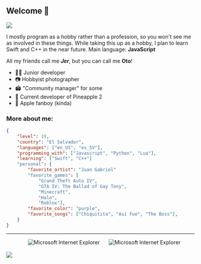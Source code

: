 ## Welcome 👋
<img src="https://cdn.discordapp.com/attachments/1183096857950441522/1184749809253486692/wide.jpg">

I mostly program as a hobby rather than a profession, so you won't see me as involved in these things. While taking this up as a hobby, I plan to learn Swift and C++ in the near future. Main language: **JavaScript**

 All my friends call me ***Jer***, but you can call me **Oto**!
 
 - 🧑‍💻 Junior developer
 - 📷 Hobbyist photographer
 - 🏟️ "Community manager" for some
 - 🍍 Current developer of Pineapple 2
 - 🍎 Apple fanboy (kinda)
 
 
### More about me:
```json
{
    "level": 19,
    "country": "El Salvador",
    "languages": ["en_US", "es_SV"],
    "programming_with": ["Javascript", "Python", "Lua"],
    "learning": ["Swift", "C++"]
    "personal": {
        "favorite_artist": "Juan Gabriel"
        "favorite_games": [
            "Grand Theft Auto IV", 
            "GTA IV: The Ballad of Gay Tony", 
            "Minecraft",
            "Halo",
            "Roblox"],
        "favorite_color": "purple",
        "favorite_songs": ["Chiquitita", "Así Fue", "The Boss"],
    }
}
```



<hr>

<div align="center">
<span>&nbsp;&nbsp;&nbsp;&nbsp;</span>  
<img src="https://raw.githubusercontent.com/BrunnerLivio/brunnerlivio/master/images/ie_logo.gif" alt="Microsoft Internet Explorer" />
<span>&nbsp;&nbsp;&nbsp;&nbsp;</span>  
<img src="https://raw.githubusercontent.com/BrunnerLivio/brunnerlivio/master/images/noframes.gif" alt="Microsoft Internet Explorer" />
<br>
<br>
</div>
<div style="display: flex;">
<a href="https://discord.com/users/473651601651793940"><img src="https://lanyard.cnrad.dev/api/473651601651793940?showDisplayName=true"></a>
</div>
